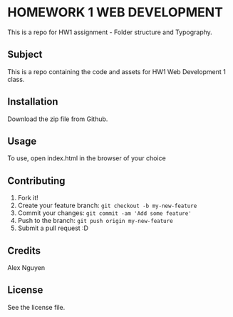 # HOMEWORK 1 WEB DEVELOPMENT
 This is a repo for HW1 assignment - Folder structure and Typography.

## Subject
This is a repo containing the code and assets for HW1 Web Development 1 class.

## Installation

Download the zip file from Github.

## Usage

To use, open index.html in the browser of your choice

## Contributing

1. Fork it!
2. Create your feature branch: `git checkout -b my-new-feature`
3. Commit your changes: `git commit -am 'Add some feature'`
4. Push to the branch: `git push origin my-new-feature`
5. Submit a pull request :D

## Credits

Alex Nguyen

## License

See the license file.
